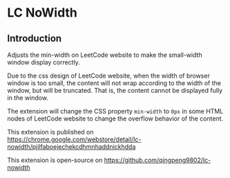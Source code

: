 # LC NoWidth

## Introduction

Adjusts the min-width on LeetCode website to make the small-width window display correctly.

Due to the css design of LeetCode website, when the width of browser window is too small, the content will not wrap according to the width of the window, but will be truncated. That is, the content cannot be displayed fully in the window.  

The extension will change the CSS property `min-width` to `0px` in some HTML nodes of LeetCode website to change the overflow behavior of the content.

This extension is published on https://chrome.google.com/webstore/detail/lc-nowidth/pjilfaboejechekcdhmnhaddnickhdda

This extension is open-source on https://github.com/qingpeng9802/lc-nowidth
